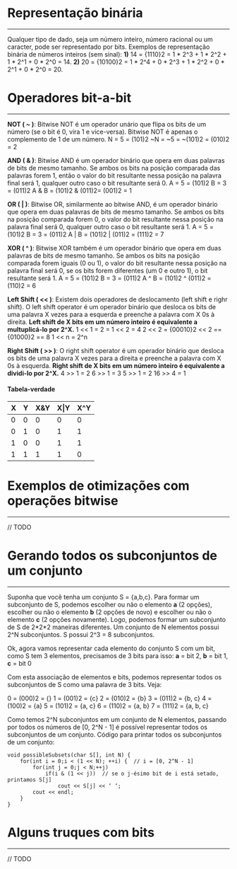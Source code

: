 # Representação binária
-----------------------
Qualquer tipo de dado, seja um número inteiro, número racional ou um caracter, pode ser representado por bits.
Exemplos de representação binária de números inteiros (sem sinal):
**1)** 14 = {1110}2 = 1 * 2^3 + 1 * 2^2 + 1 * 2^1 + 0 * 2^0 = 14.
**2)** 20 = {10100}2 = 1 * 2^4 + 0 * 2^3 + 1 * 2^2 + 0 * 2^1 + 0 * 2^0 = 20.

# Operadores bit-a-bit
----------------------
**NOT ( ~ )**: Bitwise NOT é um operador unário que flipa os bits de um número (se o bit é 0, vira 1 e vice-versa). Bitwise NOT é apenas o complemento de 1 de um número.
N = 5 = (101)2 
~N = ~5 = ~(101)2 = (010)2 = 2

**AND ( & )**: Bitwise AND é um operador binário que opera em duas palavras de bits de mesmo tamanho. Se ambos os bits na posição comparada das palavras forem 1, então o valor do bit resultante nessa posição na palavra final será 1, qualquer outro caso o bit resultante será 0.
A = 5 = (101)2
B = 3 = (011)2
A & B = (101)2 & (011)2= (001)2 = 1

**OR ( | )**: Bitwise OR, similarmente ao bitwise AND, é um operador binário que opera em duas palavras de bits de mesmo tamanho. Se ambos os bits na posição comparada forem 0, o valor do bit resultante nessa posição na palavra final será 0, qualquer outro caso o bit resultante será 1.
A = 5 = (101)2
B = 3 = (011)2
A | B = (101)2 | (011)2 = (111)2 = 7

**XOR ( ^ )**: Bitwise XOR também é um operador binário que opera em duas palavras de bits de mesmo tamanho. Se ambos os bits na posição comparada forem iguais (0 ou 1), o valor do bit resultante nessa posição na palavra final será 0, se os bits forem diferentes (um 0 e outro 1), o bit resultante será 1.
A = 5 = (101)2
B = 3 = (011)2
A ^ B = (101)2 ^ (011)2 = (110)2 = 6

**Left Shift ( << )**: Existem dois operadores de deslocamento (left shift e righr shift). O left shift operator é um operador binário que desloca os bits de uma palavra X vezes para a esquerda e preenche a palavra com X 0s à direita. **Left shift de X bits em um número inteiro é equivalente a multuplicá-lo por 2^X.**
1 << 1 = 2 =
1 << 2 = 4
2 << 2 = {00010}2 << 2 == {01000}2 == 8
1 << n = 2^n

**Right Shift ( >> )**: O right shift operator é um operador binário que desloca os bits de uma palavra X vezes para a direita e preenche a palavra com X 0s à esquerda. **Right shift de X bits em um número inteiro é equivalente a dividi-lo por 2^X.**
4 >> 1 = 2
6 >> 1 = 3
5 >> 1 = 2
16 >> 4 = 1

#### Tabela-verdade
| X | Y | X&Y | X\|Y | X^Y |
|---|---|-----|-----|-----|
| 0 | 0 |  0  |  0  |  0  |
| 0 | 1 |  0  |  1  |  1  |
| 1 | 0 |  0  |  1  |  1  |
| 1 | 1 |  1  |  1  |  0  |

# Exemplos de otimizações com operações bitwise
-----------------------------------------------
// TODO

# Gerando todos os subconjuntos de um conjunto
----------------------------------------------
Suponha que você tenha um conjunto S = {a,b,c}.
Para formar um subconjunto de S, podemos escolher ou não o elemento **a** (2 opções), escolher ou não o elemento **b** (2 opções de novo) e escolher ou não o elemento **c** (2 opções novamente). Logo, podemos formar um subconjunto de S de 2\*2\*2 maneiras diferentes. 
Um conjunto de N elementos possui 2^N subconjuntos. S possui 2^3 = 8 subconjuntos.

Ok, agora vamos representar cada elemento do conjunto S com um bit, como S tem 3 elementos, precisamos de 3 bits para isso:
**a** = bit 2,
**b** = bit 1,
**c** = bit 0

Com esta associação de elementos e bits, podemos representar todos os subconjuntos de S como uma palavra de 3 bits. Veja:

0 = (000)2 = {}
1 = (001)2 = {c}
2 = (010)2 = {b}
3 = (011)2 = {b, c}
4 = (100)2 = {a}
5 = (101)2 = {a, c}
6 = (110)2 = {a, b}
7 = (111)2 = {a, b, c}

Como temos 2^N subconjuntos em um conjunto de N elementos, passando por todos os números de [0, 2^N - 1] é possível representar todos os subconjuntos de um conjunto.
Código para printar todos os subconjuntos de um conjunto:

```
void possibleSubsets(char S[], int N) {
    for(int i = 0;i < (1 << N); ++i) {  // i = [0, 2^N - 1]
        for(int j = 0;j < N;++j)
            if(i & (1 << j))  // se o j-ésimo bit de i está setado, printamos S[j]
                cout << S[j] << ‘ ‘;
        cout << endl;
    }
}
```

# Alguns truques com bits
-------------------------
// TODO
